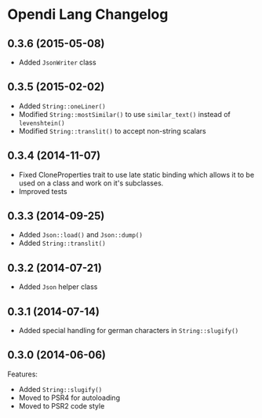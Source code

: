 Opendi Lang Changelog
=====================

0.3.6 (2015-05-08)
------------------

* Added `JsonWriter` class

0.3.5 (2015-02-02)
------------------

* Added `String::oneLiner()`
* Modified `String::mostSimilar()` to use `similar_text()` instead of
  `levenshtein()`
* Modified `String::translit()` to accept non-string scalars

0.3.4 (2014-11-07)
------------------

* Fixed CloneProperties trait to use late static binding which allows it to be
  used on a class and work on it's subclasses.
* Improved tests

0.3.3 (2014-09-25)
------------------

* Added `Json::load()` and `Json::dump()`
* Added `String::translit()`

0.3.2 (2014-07-21)
------------------

* Added `Json` helper class

0.3.1 (2014-07-14)
------------------

* Added special handling for german characters in `String::slugify()`

0.3.0 (2014-06-06)
------------------

Features:

* Added `String::slugify()`
* Moved to PSR4 for autoloading
* Moved to PSR2 code style
